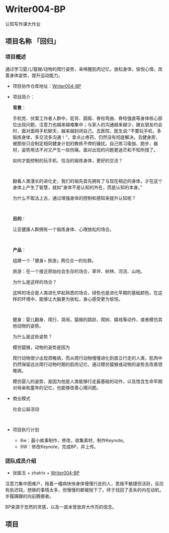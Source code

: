 # Writer004-BP
认知写作课大作业



## 项目名称 「回归」

### 项目概述

通过学习婴儿/猿猴/动物的爬行姿势，来唤醒肌肉记忆，放松身体，愉悦心情，改善身体姿势，提升运动能力。

- 项目协作仓库地址：[Writer004-BP](https://github.com/zhatrix/Writer004-BP)

- 项目简介：

  **背景**：

  手机党、伏案工作者人群中，驼背、圆肩、脊柱弯曲、脊柱强直等身体核心部位出现问题，注意力也越来越难集中；与家人的沟通越来越少，跟女朋友约会时，面对面用手机聊天，越来越封闭自己。去医院，医生说:"不要玩手机，多锻炼身体，多交流多沟通！"，拿点止疼药，仍然没有彻底解决。去健身房，被那些只会制定相同健身计划的教练不停的骚扰。自己练习瑜伽、跑步、器材，姿势用法不对又产生一些伤痛。面对出现的问题更迷茫和不知所措了。

  如何才能控制的玩手机、恰当的锻炼身体，更好的交流？

  ​

  翻看人类漫长的进化史，我们的祖先首先拥有了与现在相近的身体，才在这个身体上产生了智慧，就如”身体不是认知的外在，而是认知的本身。”

  为什么不取法上古，通过增强身体的控制和感知来提升认知呢？

  ​

  **目的**：

  让亚健康人群拥有一个锻炼身体、心理放松的场合。

  ​

  **产品**：

  组建一个「健身+ 旅游」两位合一的社群。

  旅游：在一个接近原始社会生存的场合，草坪、树林、河流、山地。

  为什么是这样的场合？

  这样的场合是人类进化早起熟悉的场合，绿色也是进化早期的基础颜色，在这样的环境中，能够让大脑更为放松，身心感受更为愉悦。

  ​

  健身：婴儿翻身、爬行、哭闹，猿猴的跳跃、爬树、嬉戏等动作，或者模仿其他动物的姿势。

  为什么是这些姿势？

  模仿猿猴，动物的姿势是因为

  爬行动物很少出现颈椎病，而从爬行动物慢慢进化到直立行走的人类，肌肉中仍然保留远古爬行动物时期的肌肉记忆，通过模仿猿猴或动物的姿势去改善颈椎病。

  模仿婴儿的姿势，是因为他是人类能够行走最基础的动作，以及饱含生命早期对母亲和童年的记忆，也能够改善心理问题。




- 商业模式

  社会公益活动

  ​



- 项目执行计划

  - 8w：最小故事制作，修改，收集素材，制作Keynote。
  - 9W：修改Keynote，完成BP，并上传。





### 团队成员介绍

- 张振玉   + zhatrix   + [Writer004-BP](https://github.com/zhatrix/Writer004-BP)

注意力集中困难户，拖着一幢病怏怏身体慢慢行走的人，思维不敏捷但活跃，反应有些迟钝，想做的事情太多，但慢慢的都被抛下了。终于找回了丢失的内在动机，步履蹒跚的向前腾挪者。

BP来源于忽然的灵感，以及一直未曾放弃大作页的信念。



## 项目

